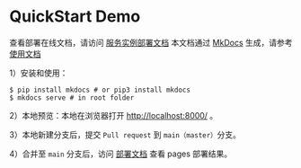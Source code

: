 # QuickStart Demo

查看部署在线文档，请访问 [服务实例部署文档](https://aliyun-computenest.github.io/app-template-single-ecs-web-service)
本文档通过 [MkDocs](https://github.com/mkdocs/mkdocs) 生成，请参考[使用文档](https://www.mkdocs.org/getting-started/#installation) 

1）安装和使用：

```shell
$ pip install mkdocs # or pip3 install mkdocs
$ mkdocs serve # in root folder
```
2）本地预览：本地在浏览器打开 [http://localhost:8000/](http://localhost:8000/) 。

3）本地新建分支后，提交 `Pull request` 到 `main（master）`分支。

4）合并至 `main` 分支后，访问 [部署文档](https://aliyun-computenest.github.io/app-template-single-ecs-web-service) 查看 pages 部署结果。